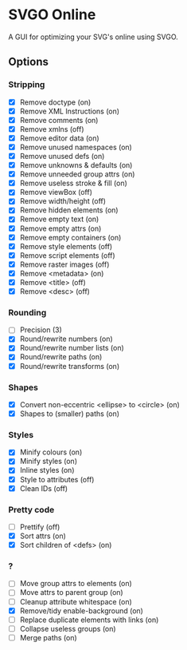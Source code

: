 # SVGO Online

A GUI for optimizing your SVG's online using SVGO.

## Options

### Stripping

- [x] Remove doctype (on)
- [x] Remove XML Instructions (on)
- [x] Remove comments (on)
- [x] Remove xmlns (off)
- [x] Remove editor data (on)
- [x] Remove unused namespaces (on)
- [x] Remove unused defs (on)
- [x] Remove unknowns & defaults (on)
- [x] Remove unneeded group attrs (on)
- [x] Remove useless stroke & fill (on)
- [x] Remove viewBox (off)
- [x] Remove width/height (off)
- [x] Remove hidden elements (on)
- [x] Remove empty text (on)
- [x] Remove empty attrs (on)
- [x] Remove empty containers (on)
- [x] Remove style elements (off)
- [x] Remove script elements (off)
- [x] Remove raster images (off)
- [x] Remove \<metadata\> (on)
- [x] Remove \<title\> (off)
- [x] Remove \<desc\> (off)

### Rounding

- [ ] Precision (3)
- [x] Round/rewrite numbers (on)
- [x] Round/rewrite number lists (on)
- [x] Round/rewrite paths (on)
- [x] Round/rewrite transforms (on)

### Shapes

- [x] Convert non-eccentric \<ellipse\> to \<circle\> (on)
- [x] Shapes to (smaller) paths (on)

### Styles

- [x] Minify colours (on)
- [x] Minify styles (on)
- [x] Inline styles (on)
- [x] Style to attributes (off)
- [x] Clean IDs (off)

### Pretty code

- [ ] Prettify (off)
- [x] Sort attrs (on)
- [x] Sort children of \<defs\> (on)

### ?

- [ ] Move group attrs to elements (on)
- [ ] Move attrs to parent group (on)
- [ ] Cleanup attribute whitespace (on)
- [x] Remove/tidy enable-background (on)
- [ ] Replace duplicate elements with links (on)
- [ ] Collapse useless groups (on)
- [ ] Merge paths (on)
